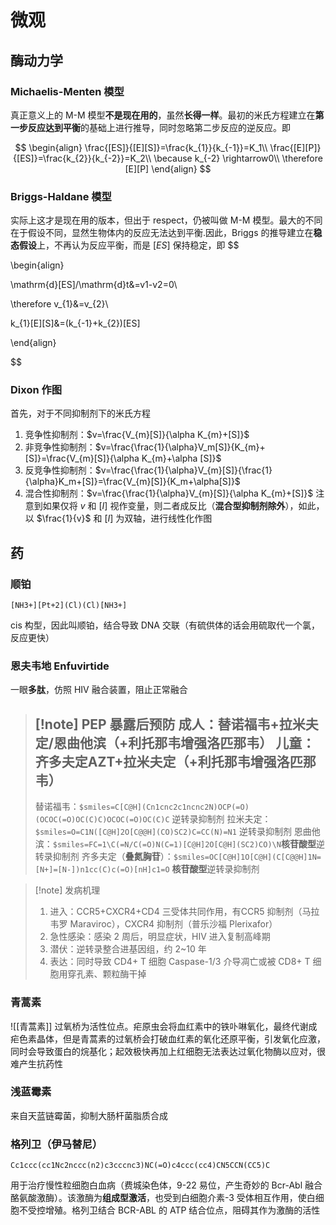 # 微观
## 酶动力学
### Michaelis-Menten 模型

真正意义上的 M-M 模型**不是现在用的**，虽然**长得一样**。最初的米氏方程建立在**第一步反应达到平衡**的基础上进行推导，同时忽略第二步反应的逆反应。即

$$
\begin{align}
\frac{[ES]}{[E][S]}=\frac{k_{1}}{k_{-1}}=K_1\\
\frac{[E][P]}{[ES]}=\frac{k_{2}}{k_{-2}}=K_2\\
\because k_{-2} \rightarrow0\\
\therefore [E][P]
\end{align}
$$
### Briggs-Haldane 模型

实际上这才是现在用的版本，但出于 respect，仍被叫做 M-M 模型。最大的不同在于假设不同，显然生物体内的反应无法达到平衡.因此，Briggs 的推导建立在**稳态假设**上，不再认为反应平衡，而是 $[ES]$ 保持稳定，即 $$

\begin{align}

\mathrm{d}[ES]/\mathrm{d}t&=v1-v2=0\\

\therefore v_{1}&=v_{2}\\

k_{1}[E][S]&=(k_{-1}+k_{2})[ES]

\end{align}

$$
### Dixon 作图
首先，对于不同抑制剂下的米氏方程
1. 竞争性抑制剂：$v=\frac{V_{m}[S]}{\alpha K_{m}+[S]}$
2. 非竞争性抑制剂：$v=\frac{\frac{1}{\alpha}V_m[S]}{K_{m}+[S]}=\frac{V_{m}[S]}{\alpha K_{m}+\alpha [S]}$
3. 反竞争性抑制剂：$v=\frac{\frac{1}{\alpha}V_{m}[S]}{\frac{1}{\alpha}K_m+[S]}=\frac{V_{m}[S]}{K_m+\alpha[S]}$
4. 混合性抑制剂：$v=\frac{\frac{1}{\alpha}V_{m}[S]}{\alpha K_{m}+[S]}$
注意到如果仅将 $v$ 和 $[I]$ 视作变量，则二者成反比（**混合型抑制剂除外**），如此，以 $\frac{1}{v}$ 和 $[I]$ 为双轴，进行线性化作图

## 药
### 顺铂
```smiles
[NH3+][Pt+2](Cl)(Cl)[NH3+]
```
cis 构型，因此叫顺铂，结合导致 DNA 交联（有硫供体的话会用硫取代一个氯，反应更快）
### 恩夫韦地 Enfuvirtide
一眼**多肽**，仿照 HIV 融合装置，阻止正常融合
> [!note] PEP 暴露后预防
> 成人：替诺福韦+拉米夫定/恩曲他滨（+利托那韦增强洛匹那韦）
> 儿童：齐多夫定**AZT**+拉米夫定（+利托那韦增强洛匹那韦）
> ---
> 替诺福韦：`$smiles=C[C@H](Cn1cnc2c1ncnc2N)OCP(=O)(OCOC(=O)OC(C)C)OCOC(=O)OC(C)C` 逆转录抑制剂
> 拉米夫定：`$smiles=O=C1N([C@H]2O[C@@H](CO)SC2)C=CC(N)=N1` 逆转录抑制剂
> 恩曲他滨：`$smiles=FC=1\C(=N/C(=O)N(C=1)[C@H]2O[C@H](SC2)CO)\N`**核苷酸型**逆转录抑制剂
> 齐多夫定（**叠氮胸苷**）：`$smiles=OC[C@H]1O[C@H](C[C@@H]1N=[N+]=[N-])n1cc(C)c(=O)[nH]c1=O` **核苷酸型**逆转录抑制剂

> [!note] 发病机理
> 1. 进入：CCR5+CXCR4+CD4 三受体共同作用，有CCR5 抑制剂（马拉韦罗 Maraviroc），CXCR4 抑制剂（普乐沙福 Plerixafor）
> 2. 急性感染：感染 2 周后，明显症状，HIV 进入复制高峰期
> 3. 潜伏：逆转录整合进基因组，约 2~10 年
> 4. 表达：同时导致 CD4+ T 细胞 Caspase-1/3 介导凋亡或被 CD8+ T 细胞用穿孔素、颗粒酶干掉
### 青蒿素
![[青蒿素]]
过氧桥为活性位点。疟原虫会将血红素中的铁卟啉氧化，最终代谢成疟色素晶体，但是青蒿素的过氧桥会打破血红素的氧化还原平衡，引发氧化应激，同时会导致蛋白的烷基化；起效极快再加上红细胞无法表达过氧化物酶以应对，很难产生抗药性
### 浅蓝霉素
来自天蓝链霉菌，抑制大肠杆菌脂质合成
### 格列卫（伊马替尼）
```smiles
Cc1ccc(cc1Nc2nccc(n2)c3cccnc3)NC(=O)c4ccc(cc4)CN5CCN(CC5)C
```
用于治疗慢性粒细胞白血病（费城染色体，9-22 易位，产生奇妙的 Bcr-Abl 融合酪氨酸激酶）。该激酶为**组成型激活**，也受到白细胞介素-3 受体相互作用，使白细胞不受控增殖。格列卫结合 BCR-ABL 的 ATP 结合位点，阻碍其作为激酶的活性


